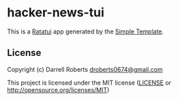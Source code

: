# hacker-news-tui

This is a [Ratatui] app generated by the [Simple Template].

[Ratatui]: https://ratatui.rs
[Simple Template]: https://github.com/ratatui/templates/tree/main/simple

## License

Copyright (c) Darrell Roberts <droberts0674@gmail.com>

This project is licensed under the MIT license ([LICENSE] or <http://opensource.org/licenses/MIT>)

[LICENSE]: ./LICENSE
